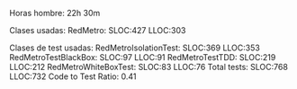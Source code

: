 Horas hombre: 22h 30m

Clases usadas:
    RedMetro: SLOC:427 LLOC:303


Clases de test usadas:
    RedMetroIsolationTest: SLOC:369 LLOC:353
    RedMetroTestBlackBox: SLOC:97 LLOC:91
    RedMetroTestTDD: SLOC:219 LLOC:212
    RedMetroWhiteBoxTest: SLOC:83 LLOC:76
    Total tests: SLOC:768 LLOC:732
    Code to Test Ratio: 0.41